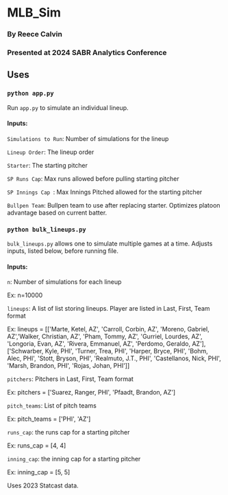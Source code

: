 # MLB_Sim

### By Reece Calvin

### Presented at 2024 SABR Analytics Conference

## Uses

### `python app.py`

Run `app.py` to simulate an individual lineup.

  #### Inputs:

  `Simulations to Run`: Number of simulations for the lineup
  
  `Lineup Order`: The lineup order
  
  `Starter`: The starting pitcher
  
  `SP Runs Cap`: Max runs allowed before pulling starting pitcher
  
  `SP Innings Cap `: Max Innings Pitched allowed for the starting pitcher
  
  `Bullpen Team`: Bullpen team to use after replacing starter. Optimizes platoon advantage based on current batter.



### `python bulk_lineups.py`

  `bulk_lineups.py` allows one to simulate multiple games at a time. Adjusts inputs, listed below, before running file.
  
  #### Inputs:
  
  `n`: Number of simulations for each lineup
   
   Ex: n=10000
  
   
  `lineups`: A list of list storing lineups. Player are listed in Last, First, Team format
   
   Ex: lineups = [['Marte, Ketel, AZ', 'Carroll, Corbin, AZ', 'Moreno, Gabriel, AZ','Walker, Christian, AZ', 'Pham, Tommy, AZ',
                  'Gurriel, Lourdes, AZ', 'Longoria, Evan, AZ', 'Rivera, Emmanuel, AZ', 'Perdomo, Geraldo, AZ'],
                 ['Schwarber, Kyle, PHI', 'Turner, Trea, PHI', 'Harper, Bryce, PHI', 'Bohm, Alec, PHI', 'Stott, Bryson, PHI',
                  'Realmuto, J.T., PHI', 'Castellanos, Nick, PHI', 'Marsh, Brandon, PHI', 'Rojas, Johan, PHI']]
  
  
  `pitchers`: Pitchers in Last, First, Team format
  
   Ex: pitchers = ['Suarez, Ranger, PHI', 'Pfaadt, Brandon, AZ']
  
  
  `pitch_teams`: List of pitch teams
  
   Ex: pitch_teams = ['PHI', 'AZ']
  
  
  `runs_cap`: the runs cap for a starting pitcher
  
   Ex: runs_cap = [4, 4]
  
  
  `inning_cap`: the inning cap for a starting pitcher
  
   Ex: inning_cap = [5, 5]


  
Uses 2023 Statcast data. 
